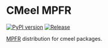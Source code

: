 # CMeel MPFR

[![PyPI version](https://badge.fury.io/py/cmeel-mpfr.svg)](https://pypi.org/project/cmeel-mpfr)
[![Release](https://github.com/cmake-wheel/cmeel-mpfr/actions/workflows/release.yml/badge.svg)](https://github.com/cmake-wheel/cmeel-mpfr/actions/workflows/release.yml)

[MPFR](https://www.mpfr.org/) distribution for cmeel packages.
